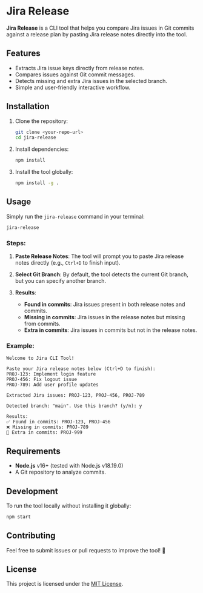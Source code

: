 # Jira Release

**Jira Release** is a CLI tool that helps you compare Jira issues in Git commits against a release plan by pasting Jira release notes directly into the tool.

## Features

- Extracts Jira issue keys directly from release notes.
- Compares issues against Git commit messages.
- Detects missing and extra Jira issues in the selected branch.
- Simple and user-friendly interactive workflow.

## Installation

1. Clone the repository:
   ```bash
   git clone <your-repo-url>
   cd jira-release
   ```
2. Install dependencies:

   ```bash
   npm install
   ```

3. Install the tool globally:
   ```bash
   npm install -g .
   ```

## Usage

Simply run the `jira-release` command in your terminal:

```bash
jira-release
```

### Steps:

1. **Paste Release Notes**:
   The tool will prompt you to paste Jira release notes directly (e.g., `Ctrl+D` to finish input).

2. **Select Git Branch**:
   By default, the tool detects the current Git branch, but you can specify another branch.

3. **Results**:
   - **Found in commits**: Jira issues present in both release notes and commits.
   - **Missing in commits**: Jira issues in the release notes but missing from commits.
   - **Extra in commits**: Jira issues in commits but not in the release notes.

### Example:

```plaintext
Welcome to Jira CLI Tool!

Paste your Jira release notes below (Ctrl+D to finish):
PROJ-123: Implement login feature
PROJ-456: Fix logout issue
PROJ-789: Add user profile updates

Extracted Jira issues: PROJ-123, PROJ-456, PROJ-789

Detected branch: "main". Use this branch? (y/n): y

Results:
✅ Found in commits: PROJ-123, PROJ-456
❌ Missing in commits: PROJ-789
🚨 Extra in commits: PROJ-999
```

## Requirements

- **Node.js** v16+ (tested with Node.js v18.19.0)
- A Git repository to analyze commits.

## Development

To run the tool locally without installing it globally:

```bash
npm start
```

## Contributing

Feel free to submit issues or pull requests to improve the tool! 🎉

## License

This project is licensed under the [MIT License](./LICENSE).
